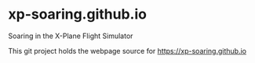 # xp-soaring.github.io
Soaring in the X-Plane Flight Simulator

 This git project holds the webpage source for https://xp-soaring.github.io
